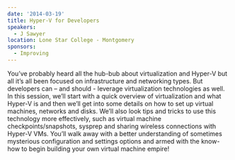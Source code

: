 ```yaml
---
date: '2014-03-19'
title: Hyper-V for Developers
speakers:
  - J Sawyer
location: Lone Star College - Montgomery
sponsors: 
  - Improving
---
```

You’ve probably heard all the hub-bub about virtualization and Hyper-V but all it’s all been focused on infrastructure and networking types. But developers can – and should - leverage virtualization technologies as well. In this session, we’ll start with a quick overview of virtualization and what Hyper-V is and then we’ll get into some details on how to set up virtual machines, networks and disks. We’ll also look tips and tricks to use this technology more effectively, such as virtual machine checkpoints/snapshots, sysprep and sharing wireless connections with Hyper-V VMs. You’ll walk away with a better understanding of sometimes mysterious configuration and settings options and armed with the know-how to begin building your own virtual machine empire!